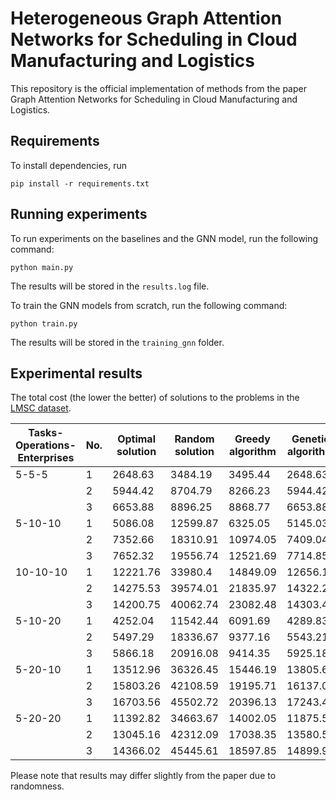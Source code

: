 # Heterogeneous Graph Attention Networks for Scheduling in Cloud Manufacturing and Logistics

This repository is the official implementation of methods from the paper Graph Attention Networks for Scheduling in Cloud Manufacturing and Logistics.

## Requirements

To install dependencies, run 
```
pip install -r requirements.txt
```

## Running experiments

To run experiments on the baselines and the GNN model, run the following command:

```python main.py```

The results will be stored in the `results.log` file.

To train the GNN models from scratch, run the following command:

```python train.py```

The results will be stored in the `training_gnn` folder.

## Experimental results

The total cost (the lower the better) of solutions to the problems in the [LMSC dataset](https://peerj.com/articles/cs-461/).

| Tasks-Operations-<br>Enterprises | No. | Optimal<br>solution | Random<br>solution | Greedy<br>algorithm | Genetic<br>algorithm | GNN (Ours) |
|----------------------------------|-----|---------------------|--------------------|---------------------|----------------------|------------|
| 5-5-5                            | 1   | 2648.63             | 3484.19            | 3495.44             | 2648.63              | 2911.75    |
|                                  | 2   | 5944.42             | 8704.79            | 8266.23             | 5944.42              | 5944.42    |
|                                  | 3   | 6653.88             | 8896.25            | 8868.77             | 6653.88              | 6653.88    |
| 5-10-10                          | 1   | 5086.08             | 12599.87           | 6325.05             | 5145.03              | 5192.80    |
|                                  | 2   | 7352.66             | 18310.91           | 10974.05            | 7409.04              | 7391.84    |
|                                  | 3   | 7652.32             | 19556.74           | 12521.69            | 7714.85              | 7652.32    |
| 10-10-10                         | 1   | 12221.76            | 33980.4            | 14849.09            | 12656.17             | 15331.90   |
|                                  | 2   | 14275.53            | 39574.01           | 21835.97            | 14322.24             | 14275.53   |
|                                  | 3   | 14200.75            | 40062.74           | 23082.48            | 14303.49             | 14200.75   |
| 5-10-20                          | 1   | 4252.04             | 11542.44           | 6091.69             | 4289.83              | 4613.68    |
|                                  | 2   | 5497.29             | 18336.67           | 9377.16             | 5543.21              | 5536.48    |
|                                  | 3   | 5866.18             | 20916.08           | 9414.35             | 5925.18              | 5866.18    |
| 5-20-10                          | 1   | 13512.96            | 36326.45           | 15446.19            | 13805.60             | 14222.25   |
|                                  | 2   | 15803.26            | 42108.59           | 19195.71            | 16137.08             | 15982.76   |
|                                  | 3   | 16703.56            | 45502.72           | 20396.13            | 17243.44             | 17203.44   |
| 5-20-20                          | 1   | 11392.82            | 34663.67           | 14002.05            | 11875.55             | 13629.40   |
|                                  | 2   | 13045.16            | 42312.09           | 17038.35            | 13580.50             | 14853.80   |
|                                  | 3   | 14366.02            | 45445.61           | 18597.85            | 14899.99             | 16339.31   |

Please note that results may differ slightly from the paper due to randomness.
